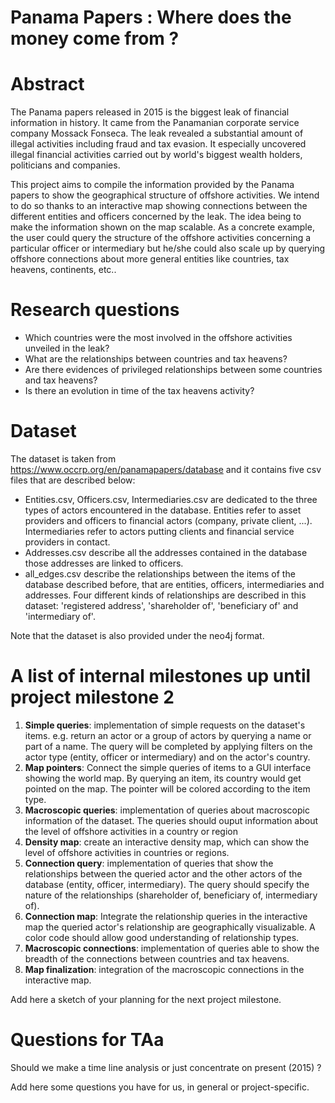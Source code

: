 # Panama Papers : Where does the money come from ?

# Abstract

The Panama papers released in 2015 is the biggest leak of financial information in history. It came from the Panamanian corporate service company Mossack Fonseca. The leak revealed a substantial amount of illegal activities including fraud and tax evasion. It especially uncovered illegal financial activities carried out by world's biggest wealth holders, politicians and companies.

This project aims to compile the information provided by the Panama papers to show the geographical structure of offshore activities. We intend to do so thanks to an interactive map showing connections between the different entities and officers concerned by the leak. The idea being to make the information shown on the map scalable. As a concrete example, the user could query the structure of the offshore activities concerning a particular officer or intermediary but he/she could also scale up by querying offshore connections about more general entities like countries, tax heavens, continents, etc..


# Research questions

- Which countries were the most involved in the offshore activities unveiled in the leak?
- What are the relationships between countries and tax heavens? 
- Are there evidences of privileged relationships between some countries and tax heavens?
- Is there an evolution in time of the tax heavens activity?


# Dataset

The dataset is taken from https://www.occrp.org/en/panamapapers/database and it contains five csv files that are described below: 
- Entities.csv, Officers.csv, Intermediaries.csv are dedicated to the three types of actors encountered in the database. Entities refer to asset providers and officers to financial actors (company, private client, ...). Intermediaries refer to actors putting clients and financial service providers in contact.
- Addresses.csv describe all the addresses contained in the database those addresses are linked to officers.
- all_edges.csv describe the relationships between the items of the database described before, that are entities, officers, intermediaries and addresses. Four different kinds of relationships are described in this dataset: 'registered address', 'shareholder of', 'beneficiary of' and 'intermediary of'.

Note that the dataset is also provided under the neo4j format.



# A list of internal milestones up until project milestone 2

1. **Simple queries**: implementation of simple requests on the dataset's items. e.g. return an actor or a group of actors by querying a name or part of a name. The query will be completed by applying filters on the actor type (entity, officer or intermediary) and on the actor's country.
2. **Map pointers**: Connect the simple queries of items to a GUI interface showing the world map. By querying an item, its country would get pointed on the map. The pointer will be colored according to the item type.
3. **Macroscopic queries**: implementation of queries about macroscopic information of the dataset. The queries should ouput information about the level of offshore activities in a country or region
4. **Density map**: create an interactive density map, which can show the level of offshore activities in countries or regions.
5. **Connection query**: implementation of queries that show the relationships between the queried actor and the other actors of the database (entity, officer, intermediary). The query should specify the nature of the relationships (shareholder of, beneficiary of, intermediary of).
6. **Connection map**: Integrate the relationship queries in the interactive map the queried actor's relationship are geographically visualizable. A color code should allow good understanding of relationship types.
7. **Macroscopic connections**: implementation of queries able to show the breadth of the connections between countries and tax heavens. 
8. **Map finalization**: integration of the macroscopic connections in the interactive map.
 


Add here a sketch of your planning for the next project milestone.

# Questions for TAa

Should we make a time line analysis or just concentrate on present (2015) ?

Add here some questions you have for us, in general or project-specific.
